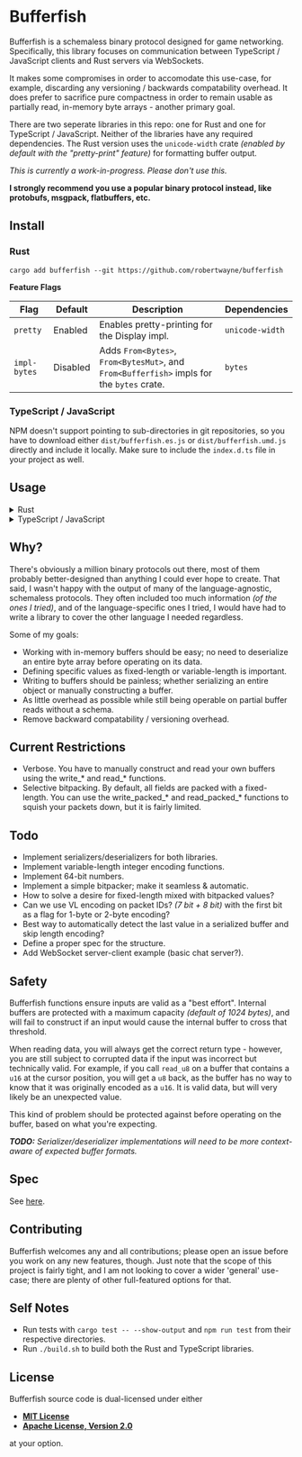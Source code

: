 # Bufferfish

Bufferfish is a schemaless binary protocol designed for game networking.
Specifically, this library focuses on communication between TypeScript /
JavaScript clients and Rust servers via WebSockets.

It makes some compromises in order to accomodate this use-case, for example,
discarding any versioning / backwards compatability overhead. It does prefer to
sacrifice pure compactness in order to remain usable as partially read,
in-memory byte arrays - another primary goal.

There are two seperate libraries in this repo: one for Rust and one for
TypeScript / JavaScript. Neither of the libraries have any required
dependencies. The Rust version uses the `unicode-width` crate _(enabled by
default with the "pretty-print" feature)_ for formatting buffer output.

_This is currently a work-in-progress. Please don't use this._

**I strongly recommend you use a popular binary protocol instead, like
protobufs, msgpack, flatbuffers, etc.**

## Install

<!-- markdownlint-disable -->

### Rust

    cargo add bufferfish --git https://github.com/robertwayne/bufferfish

**Feature Flags**

<!-- markdownlint-disable -->
| Flag        | Default  | Description                                                                                    | Dependencies          |
|-------------|----------|------------------------------------------------------------------------------------------------|-----------------------|
| `pretty`    | Enabled  | Enables pretty-printing for the Display impl.                                                  | `unicode-width`       |
| `impl-bytes`| Disabled | Adds `From<Bytes>`, `From<BytesMut>`, and `From<Bufferfish>` impls for the `bytes` crate.      | `bytes`               |
<!-- markdownlint-enable -->

### TypeScript / JavaScript

NPM doesn't support pointing to sub-directories in git repositories, so you have
to download either `dist/bufferfish.es.js` or `dist/bufferfish.umd.js` directly
and include it locally. Make sure to include the `index.d.ts` file in your
project as well.

</details>

## Usage

<details>
<summary>Rust</summary>

```rust
// src/main.rs
use bufferfish::Bufferfish;

fn main() {
    let mut buf = Bufferfish::new();
    buf.write_string("Hello, world!")?;
    println!("{}", buf);

    let s = buf.read_string()?;
    println!("{}", s);

    Ok(())
}
```
Output:

     Byte:  0  13  72  101  108  108  111  44  32  119  111  114  108  100  33
    Index:  0   1   2    3    4    5    6   7   8    9   10   11   12   13  14

    Hello, world!

</details>

<details>
  <summary>TypeScript / JavaScript</summary>

  ```ts
  import { Bufferfish } from "bufferfish"
  // ...or...
  const bufferfish = require("bufferfish")

  const buf = new Bufferfish()
  buf.writeUint16(65535)
  console.table(buf.view())

  const n = buf.readUint16()
  console.log(n)
  ```

  Output:

    ┌─────────┬────────┐
    │ (index) │ Values │
    ├─────────┼────────┤
    │    0    │  255   │
    └─────────┴────────┘

    65535

</details>

<!-- markdownlint-enable -->

## Why?

There's obviously a million binary protocols out there, most of them probably
better-designed than anything I could ever hope to create. That said, I wasn't
happy with the output of many of the language-agnostic, schemaless protocols.
They often included too much information _(of the ones I tried)_, and of the
language-specific ones I tried, I would have had to write a library to cover the
other language I needed regardless.

Some of my goals:

- Working with in-memory buffers should be easy; no need to deserialize an
  entire byte array before operating on its data.
- Defining specific values as fixed-length or variable-length is important.
- Writing to buffers should be painless; whether serializing an entire object or
  manually constructing a buffer.
- As little overhead as possible while still being operable on partial buffer
  reads without a schema.
- Remove backward compatability / versioning overhead.

## Current Restrictions

- Verbose. You have to manually construct and read your own buffers using the
  write_\* and read_\* functions.
- Selective bitpacking. By default, all fields are packed with a fixed-length.
  You can use the write_packed_\* and read_packed_\* functions to squish your
  packets down, but it is fairly limited.

## Todo

- Implement serializers/deserializers for both libraries.
- Implement variable-length integer encoding functions.
- Implement 64-bit numbers.
- Implement a simple bitpacker; make it seamless & automatic.
- How to solve a desire for fixed-length mixed with bitpacked values?
- Can we use VL encoding on packet IDs? _(7 bit + 8 bit)_ with the first bit as
  a flag for 1-byte or 2-byte encoding?
- Best way to automatically detect the last value in a serialized buffer and
  skip length encoding?
- Define a proper spec for the structure.
- Add WebSocket server-client example (basic chat server?).

## Safety

Bufferfish functions ensure inputs are valid as a "best effort". Internal
buffers are protected with a maximum capacity _(default of 1024 bytes)_, and
will fail to construct if an input would cause the internal buffer to cross that
threshold.

When reading data, you will always get the correct return type - however, you
are still subject to corrupted data if the input was incorrect but technically
valid. For example, if you call `read_u8` on a buffer that contains a `u16` at
the cursor position, you will get a `u8` back, as the buffer has no way to know
that it was originally encoded as a `u16`. It is valid data, but will very
likely be an unexpected value.

This kind of problem should be protected against before operating on the buffer,
based on what you're expecting.

_**TODO:** Serializer/deserializer implementations will need to be more
context-aware of expected buffer formats._

## Spec

See [here](/SPECIFICATION.md).

## Contributing

Bufferfish welcomes any and all contributions; please open an issue before you
work on any new features, though. Just note that the scope of this project is
fairly tight, and I am not looking to cover a wider 'general' use-case; there
are plenty of other full-featured options for that.

## Self Notes

- Run tests with `cargo test -- --show-output` and `npm run test` from their
  respective directories.
- Run `./build.sh` to build both the Rust and TypeScript libraries.

## License

Bufferfish source code is dual-licensed under either

- **[MIT License](/docs/LICENSE-MIT)**
- **[Apache License, Version 2.0](/docs/LICENSE-APACHE)**

at your option.
